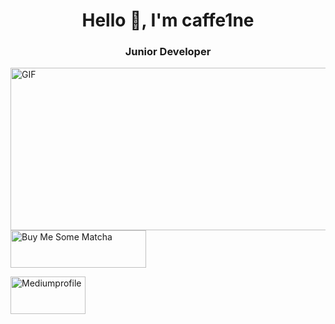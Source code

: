 <h1 align="center">Hello 🖤, I'm caffe1ne</h1>
<h3 align="center">Junior Developer</h3>

<a target="_blank" align="left">
  <img align="right" top="500" height="260" width="700" alt="GIF" src="https://i.giphy.com/media/v1.Y2lkPTc5MGI3NjExaHRmYmlxeXhiZjVvenR1OWt2Mmw5eW53dGJnZ3VsbHptMGR1ZmpnaiZlcD12MV9pbnRlcm5hbF9naWZfYnlfaWQmY3Q9Zw/xUyrMCdgrOL3ntbTvK/giphy.gif">
</a>

<a href="https://www.buymeacoffee.com/aylean.exe" target="_blank"><img src="https://cdn.buymeacoffee.com/buttons/v2/default-green.png" alt="Buy Me Some Matcha" style="height: 60px !important;width: 217px !important; " ></a>

<a href="https://medium.com/@caffe1ne" target="_blank"><img src="https://logos-world.net/wp-content/uploads/2023/07/Medium-Logo.jpg" alt="Mediumprofile" style="height: 60px !important;width: 120px !important; " ></a>
